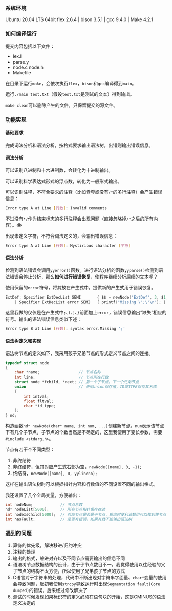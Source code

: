 ### 系统环境

Ubuntu 20.04 LTS 64bit
flex 2.6.4 | bison 3.5.1 | gcc 9.4.0 | Make 4.2.1

### 如何编译运行

提交内容包括以下文件：
- lex.l
- parse.y
- node.c node.h
- Makefile

在目录下运行`make`，会依次执行`flex`，`bison`和`gcc`编译得到`main`。

运行`./main test.txt`（假设`test.txt`是测试的文本）得到输出。

`make clean`可以删除产生的文件，只保留提交的源文件。

### 功能实现

#### 基础要求

完成词法分析和语法分析，按格式要求输出语法树，出错则输出错误信息。

#### 词法分析

可以识别八进制和十六进制数，会转化为十进制输出。

可以识别科学表达式形式的浮点数，转化为一般形式输出。

可以识别注释，不符合要求的注释（比如嵌套或没有`/*`的多行注释）会产生错误信息：

```sh
Error type A at Line [行数]: Invalid comments
```

不过没有`*/`作为结束标志的多行注释会出现问题（直接忽略掉`/*`之后的所有内容）。:sob:

出现未定义字符，不符合词法定义的，会输出错误信息：

```sh
Error type A at Line [行数]: Mystirious character [字符]
```

#### 语法分析

检测到语法错误会调用`yyerror()`函数。进行语法分析的函数`yyparse()`检测到语法错误会停止分析，那么**如何进行错误恢复**，使程序继续分析后续的文本呢？

使用保留的`error`符号，将其放在产生式中，提供新的产生式用于错误恢复。

```c
ExtDef: Specifier ExtDecList SEMI       { $$ = newNode("ExtDef", 3, $1, $2, $3); }
    | Specifier ExtDecList error SEMI   { printf("Missing \';\'\n"); }
```

这里我做的仅仅是在产生式中`;`、`)`、`]`、`}`前面加上`error`，错误信息输出“缺失”相应的符号。输出的语法错误信息类似下述：

```sh
Error type B at Line [行数]: syntax error.Missing ';'
```

#### 语法树定义和实现

语法树节点的定义如下，我采用孩子兄弟节点的形式定义节点之间的连接。

```c
typedef struct node
{
    char *name;                 // 节点名称
    int line;                   // 节点所在行数
    struct node *fchild, *next; // 第一个子节点，下一个兄弟节点
    union                       // 使用union保存值，ID或TYPE保存其名称
    {
        int intval;
        float fltval;
        char *id_type;
    };
} nd;
```

构造函数`nd* newNode(char* name, int num, ...)`创建新节点，`num`表示该节点下有几个子节点，子节点的个数当然是不确定的，这里我使用了变长参数，需要`#include <stdarg.h>`。

节点有若干个不同类型：
1. 非终结符
2. 非终结符，但其对应产生式右部为空，`newNode([name], 0, -1);`
3. 终结符，`newNode([name], 0, yylineno);`

这样在输出语法树时可以根据指针内容和行数值的不同设置不同的输出格式。

我还设置了几个全局变量，方便输出：

```c
int nodeNum;            // 节点总数
nd* nodeList[5000];     // 所有节点指针保存在这
int nodeIsChild[5000];  // 对应节点是否是子节点，输出时便利该数组可以找到根节点
int hasFault;           // 是否有错误，如果有就不能输出语法树
```

### 遇到的问题

1. 算符的优先级，解决移进/归约冲突
2. 注释的处理
3. 输出的格式，缩进对齐以及不同节点需要输出的信息不同
4. 语法树节点数据结构的设计，由于子节点数目不一，我觉得使用以往经验的父子节点的结构不太方便，所以使用了兄弟孩子节点的方式
5. C语言对于字符串的处理，代码中不断出现对字符串字面量、`char*`变量的使用会导致问题，起初我使用`strcpy`导致运行时出现`Segmentation fault(Core dumped)`的错误，后来经过修改解决了
6. 测试的时候发现如果标识符的定义必须在语句块的开始，这是CMINUS的语法定义决定的